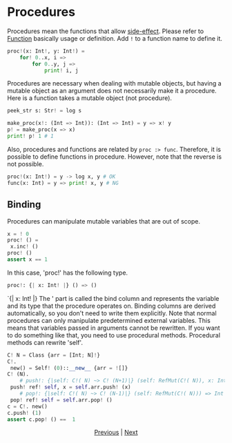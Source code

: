 # Procedures

Procedures mean the functions that allow [side-effect](./07_side_effect.md).
Please refer to [Function](./04_function.md) basically usage or definition.
Add `!` to a function name to define it.

```python
proc!(x: Int!, y: Int!) =
    for! 0..x, i =>
        for 0..y, j =>
            print! i, j
```

Procedures are necessary when dealing with mutable objects, but having a mutable object as an argument does not necessarily make it a procedure.
Here is a function takes a mutable object (not procedure).

```python
peek_str s: Str! = log s

make_proc(x!: (Int => Int)): (Int => Int) = y => x! y
p! = make_proc(x => x)
print! p! 1 # 1
```

Also, procedures and functions are related by `proc :> func`.
Therefore, it is possible to define functions in procedure.
However, note that the reverse is not possible.

```python
proc!(x: Int!) = y -> log x, y # OK
func(x: Int) = y => print! x, y # NG
```

## Binding
Procedures can manipulate mutable variables that are out of scope.
```python
x = ! 0
proc! () =
 x.inc! ()
proc! ()
assert x == 1
```
In this case, 'proc!' has the following type.
```python
proc!: {| x: Int! |} () => ()
```
`{| x: Int! |} The ' part is called the bind column and represents the variable and its type that the procedure operates on.
Binding columns are derived automatically, so you don't need to write them explicitly.
Note that normal procedures can only manipulate predetermined external variables. This means that variables passed in arguments cannot be rewritten.
If you want to do something like that, you need to use procedural methods. Procedural methods can rewrite 'self'.
```python
C! N = Class {arr = [Int; N]!}
C!.
 new() = Self! (0)::__new__ {arr = ![]}
C! (N).
    # push!: {|self: C!( N) ~> C! (N+1)|} (self: RefMut(C!( N)), x: Int) => NoneType
 push! ref! self, x = self.arr.push! (x)
    # pop!: {|self: C!( N) ~> C! (N-1)|} (self: RefMut(C!( N))) => Int
 pop! ref! self = self.arr.pop! ()
c = C!. new()
c.push! (1)
assert c.pop! () ==  1
```

<p align='center'>
    <a href='./07_side_effect.md'>Previous</a> | <a href='./09_builtin_procs.md'>Next</a>
</p>
